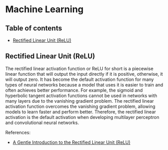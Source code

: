 # Machine Learning

## Table of contents

* [Rectified Linear Unit (ReLU)](#Rectified-Linear-Unit-(ReLU))

## Rectified Linear Unit (ReLU) <a name="Rectified-Linear-Unit-(ReLU)"></a>

The rectified linear activation function or ReLU for short is a piecewise linear function that will output the input directly if it is positive, otherwise, it will output zero. It has become the default activation function for many types of neural networks because a model that uses it is easier to train and often achieves better performance. For example, the sigmoid and hyperbolic tangent activation functions cannot be used in networks with many layers due to the vanishing gradient problem. The rectified linear activation function overcomes the vanishing gradient problem, allowing models to learn faster and perform better. Therefore, the rectified linear activation is the default activation when developing multilayer perceptron and convolutional neural networks.

References:

* [A Gentle Introduction to the Rectified Linear Unit (ReLU)](https://machinelearningmastery.com/rectified-linear-activation-function-for-deep-learning-neural-networks/)
